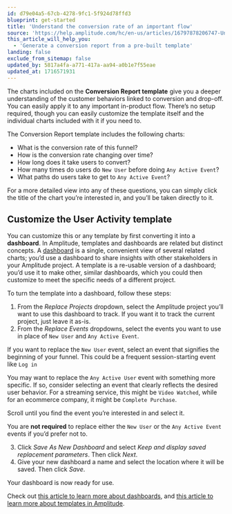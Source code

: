 ```yaml
---
id: d79e04a5-67cb-4278-9fc1-5f924d78ffd3
blueprint: get-started
title: 'Understand the conversion rate of an important flow'
source: 'https://help.amplitude.com/hc/en-us/articles/16797878206747-Understand-the-conversion-rate-of-an-important-flow'
this_article_will_help_you:
  - 'Generate a conversion report from a pre-built template'
landing: false
exclude_from_sitemap: false
updated_by: 5817a4fa-a771-417a-aa94-a0b1e7f55eae
updated_at: 1716571931
---
```

The charts included on the **Conversion Report template** give you a deeper understanding of the customer behaviors linked to conversion and drop-off. You can easily apply it to any important in-product flow. There’s no setup required, though you can easily customize the template itself and the individual charts included with it if you need to.

The Conversion Report template includes the following charts:

* What is the conversion rate of this funnel?
* How is the conversion rate changing over time?
* How long does it take users to convert?
* How many times do users do `New User` before doing `Any Active Event`?
* What paths do users take to get to `Any Active Event`?

For a more detailed view into any of these questions, you can simply click the title of the chart you’re interested in, and you’ll be taken directly to it.

## Customize the User Activity template

You can customize this or any template by first converting it into a **dashboard**. In Amplitude, templates and dashboards are related but distinct concepts. A [dashboard](/analytics/dashboard-create) is a single, convenient view of several related charts; you’d use a dashboard to share insights with other stakeholders in your Amplitude project. A template is a re-usable version of a dashboard; you’d use it to make other, similar dashboards, which you could then customize to meet the specific needs of a different project.

To turn the template into a dashboard, follow these steps:

1. From the *Replace Projects* dropdown, select the Amplitude project you’ll want to use this dashboard to track. If you want it to track the current project, just leave it as-is.
2. From the *Replace Events* dropdowns, select the events you want to use in place of `New User` and `Any Active Event`.  
  
If you want to replace the `New User` event, select an event that signifies the beginning of your funnel. This could be a frequent session-starting event like `Log in`  
  
You may want to replace the `Any Active User` event with something more specific. If so, consider selecting an event that clearly reflects the desired user behavior. For a streaming service, this might be `Video Watched`, while for an ecommerce company, it might be `Complete Purchase`.  
  
Scroll until you find the event you’re interested in and select it.  
  
You are **not required** to replace either the `New User` or the `Any Active Event` events if you’d prefer not to.

3. Click *Save As New Dashboard* and select *Keep and display saved replacement parameters*. Then click *Next*.
4. Give your new dashboard a name and select the location where it will be saved. Then click *Save*.

Your dashboard is now ready for use.

Check out [this article to learn more about dashboards](/analytics/dashboard-create), and [this article to learn more about templates in Amplitude](/analytics/templates).